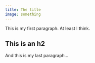 ```yaml
---
title: The title
image: something
---
```


This is my first paragraph. At least I think.

## This is an h2

And this is my last paragraph...
